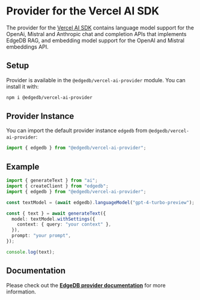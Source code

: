 # Provider for the Vercel AI SDK

The provider for the [Vercel AI SDK](https://sdk.vercel.ai/docs) contains language model support for
the OpenAi, Mistral and Anthropic chat and completion APIs that implements EdgeDB RAG, and embedding model support for the OpenAI and Mistral embeddings API.

## Setup

Provider is available in the `@edgedb/vercel-ai-provider` module. You can install it with:

```bash
npm i @edgedb/vercel-ai-provider
```

## Provider Instance

You can import the default provider instance `edgedb` from `@edgedb/vercel-ai-provider`:

```ts
import { edgedb } from "@edgedb/vercel-ai-provider";
```

## Example

```ts
import { generateText } from "ai";
import { createClient } from "edgedb";
import { edgedb } from "@edgedb/vercel-ai-provider";

const textModel = (await edgedb).languageModel("gpt-4-turbo-preview");

const { text } = await generateText({
  model: textModel.withSettings({
    context: { query: "your context" },
  }),
  prompt: "your prompt",
});

console.log(text);
```

## Documentation

Please check out the **[EdgeDB provider documentation](https://docs.edgedb.com/ai/vercel-ai-provider)** for more information.
